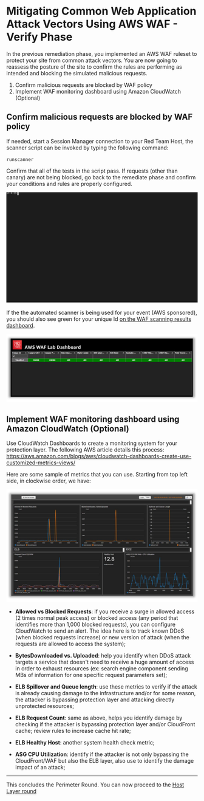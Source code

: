 # Mitigating Common Web Application Attack Vectors Using AWS WAF - Verify Phase

In the previous remediation phase, you implemented an AWS WAF ruleset to protect your site from common attack vectors. You are now going to reassess the posture of the site to confirm the rules are performing as intended and blocking the simulated malicious requests.

1. Confirm malicious requests are blocked by WAF policy
2. Implement WAF monitoring dashboard using Amazon CloudWatch (Optional)

## Confirm malicious requests are blocked by WAF policy

If needed, start a Session Manager connection to your Red Team Host, the scanner script can be invoked by typing the following command:

````
runscanner
````

Confirm that all of the tests in the script pass. If requests (other than canary) are not being blocked, go back to the remediate phase and confirm your conditions and rules are properly configured.

![Final Scan Terminal](./images/final-scan-term.svg)

If the the automated scanner is being used for your event (AWS sponsored), you should also see green for your unique Id <a href="http://waflabdash.awssecworkshops.com/" target="_blank">on the WAF scanning results dashboard</a>.

![WAF Lab Centralized Dashboard](./images/waflabdash-post.png)

## Implement WAF monitoring dashboard using Amazon CloudWatch (Optional)

Use CloudWatch Dashboards to create a monitoring system for your protection layer. The following AWS article details this process: 
https://aws.amazon.com/blogs/aws/cloudwatch-dashboards-create-use-customized-metrics-views/

Here are some sample of metrics that you can use. Starting from top left side, in clockwise order, we have:

![CloudWatch WAF Dashboard](./images/waf-cw-dash.png)

- **Allowed vs Blocked Requests**: if you receive a surge in allowed access (2 times normal peak access) or blocked access (any period that identifies more than 1,000 blocked requests), you can configure CloudWatch to send an alert. The idea here is to track known DDoS (when blocked requests increase) or new version of attack (when the requests are allowed to access the system);

- **BytesDownloaded vs. Uploaded**: help you identify when DDoS attack targets a service that doesn't need to receive a huge amount of access in order to exhaust resources (ex: search engine component sending MBs of information for one specific request parameters set);

- **ELB Spillover and Queue length**: use these metrics to verify if the attack is already causing damage to the infrastructure and/or for some reason, the attacker is bypassing protection layer and attacking directly unprotected resources;

- **ELB Request Count**: same as above, helps you identify damage by checking if the attacker is bypassing protection layer and/or CloudFront cache; review rules to increase cache hit rate;

- **ELB Healthy Host**: another system health check metric;

- **ASG CPU Utilization**: identify if the attacker is not only bypassing the CloudFront/WAF but also the ELB layer, also use to identify the damage impact of an attack;

---

This concludes the Perimeter Round.
You can now proceed to the [Host Layer round](/workshop/host-layer/assess/)